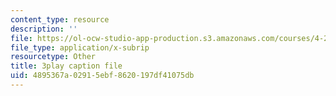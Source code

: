 ```yaml
---
content_type: resource
description: ''
file: https://ol-ocw-studio-app-production.s3.amazonaws.com/courses/4-241j-theory-of-city-form-spring-2013/4895367a02915ebf8620197df41075db_oBKDFgLoR9o.vtt
file_type: application/x-subrip
resourcetype: Other
title: 3play caption file
uid: 4895367a-0291-5ebf-8620-197df41075db
---
```


